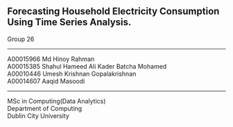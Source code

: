 <h2>Forecasting Household Electricity Consumption Using Time Series Analysis.</h2>
Group 26 <br>
<hr>
A00015966 Md Hinoy Rahman <br>
A00015385 Shahul Hameed Ali Kader Batcha Mohamed <br>
A00010446 Umesh Krishnan Gopalakrishnan <br>
A00014607 Aaqid Masoodi <br>
<hr>
MSc in Computing(Data Analytics)<br>
Department of Computing<br>
Dublin City University<br>
